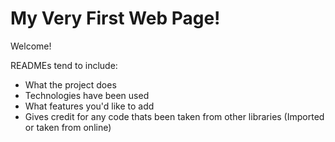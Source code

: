 # My Very First Web Page!

Welcome!

READMEs tend to include:

* What the project does
* Technologies have been used
* What features you'd like to add
* Gives credit for any code thats been taken from other libraries (Imported or taken from online)

<link rel="stylesheet" href="https://maxcdn.bootstrapcdn.com/bootstrap/3.3.7/css/bootstrap.min.css">
